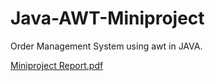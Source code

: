 # Java-AWT-Miniproject
Order Management System using awt in JAVA.

[Miniproject Report.pdf](https://github.com/Vashesh08/Java-AWT-Miniproject/files/7705323/Miniproject.Report.pdf)
